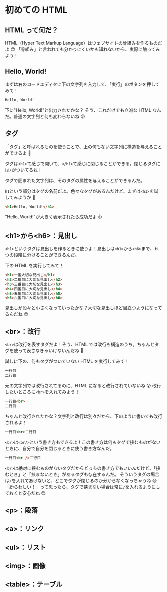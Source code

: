 # 初めての HTML

## HTML って何だ？

HTML（Hyper Text Markup Language）はウェブサイトの骨組みを作るものだよ 😊
「骨組み」と言われても分かりにくいかも知れないから、実際に触ってみよう！

## Hello, World!

まずは右のコードエディタに下の文字列を入力して、「実行」のボタンを押してみて！

```html
Hello, World!
```

下に"Hello, World!"と出力されたかな？
そう、これだけでも立派な HTML なんだ。普通の文字列と何も変わらないね 😲

## タグ

「タグ」と呼ばれるものを使うことで、上の何もない文字列に構造を与えることができるよ 🙂

タグは`<h1>`て感じで開いて、`</h1>`て感じに閉じることができる。閉じるタグには`/`がついてるね！

タグで囲まれた文字列は、そのタグの属性を与えることができるんだ。

`h1`という部分はタグの名前だよ。色々なタグがあるんだけど、まずは`<h1>`を試してみようか 👀

```html
<h1>Hello, World!</h1>
```

"Hello, World!"が大きく表示されたら成功だよ 👍

## \<h1>から\<h6>：見出し

`<h1>`というタグは見出しを作るときに使うよ！見出しは`<h1>`から`<h6>`まで、６つの段階に分けることができるんだ。

下の HTML を実行してみて！

```html
<h1>一番大切な見出し</h1>
<h2>二番目に大切な見出し</h2>
<h3>三番目に大切な見出し</h3>
<h4>四番目に大切な見出し</h4>
<h5>五番目に大切な見出し</h5>
<h6>六番目に大切な見出し</h6>
```

見出しが段々と小さくなっていったかな？大切な見出しほど目立つようになってるんだね 😊

## \<br>：改行

`<br>`は改行を表すタグだよ！そう、HTML では改行も構造のうち。ちゃんとタグを使って表さなきゃいけないんだね 🙂

試しに下の、何もタグがついていない HTML を実行してみて！

<!-- prettier-ignore -->
```html
一行目
二行目
```

元の文字列では改行されてるのに、HTML になると改行されていないね 😲
改行したいところに`<br>`を入れてみよう！

<!-- prettier-ignore -->
```html
一行目<br>
二行目
```

ちゃんと改行されたかな？文字列と改行は別々だから、下のように書いても改行されるよ！

<!-- prettier-ignore -->
```html
一行目<br>二行目
```

`<br>`は`<br/>`という書き方もできるよ！この書き方は何もタグで挟むものがないときに、自分で自分を閉じるときに使う書き方なんだ。

```html
一行目<br />二行目
```

`<br>`は絶対に挟むものがないタグだからどっちの書き方でもいいんだけど、「挟むとき」と「挟まないとき」があるタグも存在するんだ。
そういうタグの場合は`/`を入れてあげないと、どこでタグが閉じるのか分からなくなっちゃうね 😆
「紛らわしい！」って思ったら、タグで挟まない場合は常に`/`を入れるようにしておくと安心だね 😊

## \<p>：段落

## \<a>：リンク

## \<ul>：リスト

## \<img>：画像

## \<table>：テーブル
